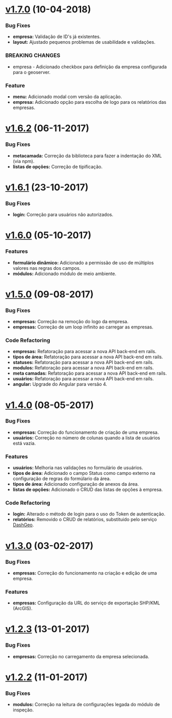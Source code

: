 <a name="v1.7.0"></a>
# [v1.7.0](https://github.com/visaogeo/sgt2-back-office-front/compare/v1.6.2...v1.7.0) (10-04-2018)

### Bug Fixes

* **empresa:** Validação de ID's já existentes.
* **layout:** Ajustado pequenos problemas de usabilidade e validações.

### BREAKING CHANGES

* empresa - Adicionado checkbox para definição da empresa configurada para o geoserver.

### Feature

* **menu:** Adicionado modal com versão da aplicação.
* **empresa:** Adicionado opção para escolha de logo para os relatórios das empresas.



<a name="v1.6.2"></a>
# [v1.6.2](https://github.com/visaogeo/sgt2-back-office-front/compare/v1.6.1...v1.6.2) (06-11-2017)

### Bug Fixes

* **metacamada:** Correção da biblioteca para fazer a indentação do XML (via npm).
* **listas de opções:** Correção de tipificação.




<a name="v1.6.1"></a>
# [v1.6.1](https://github.com/visaogeo/sgt2-back-office-front/compare/v1.6.0...v1.6.1) (23-10-2017)

### Bug Fixes

* **login:** Correção para usuários não autorizados.




<a name="v1.6.0"></a>
# [v1.6.0](https://github.com/visaogeo/sgt2-back-office-front/compare/v1.5.0...v1.6.0) (05-10-2017)

### Features

* **formulário dinâmico:** Adicionado a permissão de uso de múltiplos valores nas regras dos campos.
* **módulos:** Adicionado módulo de meio ambiente.




<a name="v1.5.0"></a>
# [v1.5.0](https://github.com/visaogeo/sgt2-back-office-front/compare/v1.4.0...v1.5.0) (09-08-2017)

### Bug Fixes

* **empresas:** Correção na remoção do logo da empresa.
* **empresas:** Correção de um loop infinito ao carregar as empresas.

### Code Refactoring

* **empresas:** Refatoração para acessar a nova API back-end em rails.
* **tipos de área:** Refatoração para acessar a nova API back-end em rails.
* **statuses:** Refatoração para acessar a nova API back-end em rails.
* **modulos:** Refatoração para acessar a nova API back-end em rails.
* **meta camadas:** Refatoração para acessar a nova API back-end em rails.
* **usuários:** Refatoração para acessar a nova API back-end em rails.
* **angular:** Upgrade do Angular para versão 4.




<a name="v1.4.0"></a>
# [v1.4.0](https://github.com/visaogeo/sgt2-back-office-front/compare/v1.3.0...v1.4.0) (08-05-2017)

### Bug Fixes

* **empresas:** Correção do funcionamento de criação de uma empresa.
* **usuários:** Correção no número de colunas quando a lista de usuários está vazia.

### Features

* **usuários:** Melhoria nas validações no formulário de usuários.
* **tipos de área:** Adicionado o campo Status como campo externo na configuração de regras do formúlario da área.
* **tipos de área:** Adicionado configuração de anexos da área.
* **listas de opções:** Adicionado o CRUD das listas de opções à empresa.

### Code Refactoring

* **login:** Alterado o método de login para o uso do Token de autenticação.
* **relatórios:** Removido o CRUD de relatórios, substituido pelo serviço [DashGeo](http://dashgeo.io).




<a name="v1.3.0"></a>
# [v1.3.0](https://github.com/visaogeo/sgt2-back-office-front/compare/v1.2.3...v1.3.0) (03-02-2017)

### Bug Fixes

* **empresas:** Correção do funcionamento na criação e edição de uma empresa.

### Features

* **empresas:** Configuração da URL do serviço de exportação SHP/KML (ArcGIS).




<a name="v1.2.3"></a>
# [v1.2.3](https://github.com/visaogeo/sgt2-back-office-front/compare/v1.2.2...v1.2.3) (13-01-2017)

### Bug Fixes

* **empresas:** Correção no carregamento da empresa selecionada.




<a name="v1.2.2"></a>
# [v1.2.2](https://github.com/visaogeo/sgt2-back-office-front/compare/v1.2.1...v1.2.2) (11-01-2017)

### Bug Fixes

* **modulos:** Correção na leitura de configurações legada do módulo de inspeção.
